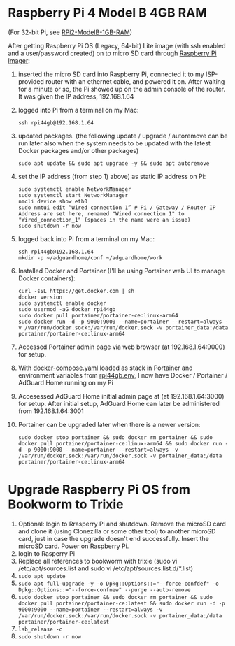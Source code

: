 # Raspberry Pi 4 Model B 4GB RAM

(For 32-bit Pi, see [RPi2-ModelB-1GB-RAM](https://github.com/garamchai2000/RPi2-ModelB-1GB-RAM))

After getting Raspberry Pi OS (Legacy, 64-bit) Lite image (with ssh enabled and a user/password created) on to micro SD card through [Raspberry Pi Imager](https://www.raspberrypi.com/software/):

1) inserted the micro SD card into Raspberry Pi, connected it to my ISP-provided router with an ethernet cable, and powered it on. After waiting for a minute or so, the Pi showed up on the admin console of the router. It was given the IP address, 192.168.1.64

2) logged into Pi from a terminal on my Mac:

    ```ssh rpi44gb@192.168.1.64```

3) updated packages. (the following update / upgrade / autoremove can be run later also when the system needs to be updated with the latest Docker packages and/or other packages)

    ```
    sudo apt update && sudo apt upgrade -y && sudo apt autoremove
    ```

4) set the IP address (from step 1) above) as static IP address on Pi:
    ```
    sudo systemctl enable NetworkManager
    sudo systemctl start NetworkManager
    nmcli device show eth0
    sudo nmtui edit “Wired connection 1” # Pi / Gateway / Router IP Address are set here, renamed "Wired connection 1" to "Wired_connection_1" (spaces in the name were an issue)
    sudo shutdown -r now
    ```
5) logged back into Pi from a terminal on my Mac:

    ```
    ssh rpi44gb@192.168.1.64
    mkdir -p ~/adguardhome/conf ~/adguardhome/work
    ```

6) Installed Docker and Portainer (I'll be using Portainer web UI to manage Docker containers):
    ```
    curl -sSL https://get.docker.com | sh
    docker version
    sudo systemctl enable docker
    sudo usermod -aG docker rpi44gb
    sudo docker pull portainer/portainer-ce:linux-arm64
    sudo docker run -d -p 9000:9000 --name=portainer --restart=always -v /var/run/docker.sock:/var/run/docker.sock -v portainer_data:/data portainer/portainer-ce:linux-arm64
    ```
7) Accessed Portainer admin page via web browser (at 192.168.1.64:9000) for setup.

8) With [docker-compose.yaml](docker-compose.yaml) loaded as stack in Portainer and environment variables from [rpi44gb.env](rpi44gb.env), I now have Docker / Portainer / AdGuard Home running on my Pi

9) Accesessed AdGuard Home initial admin page at (at 192.168.1.64:3000) for setup. After initial setup, AdGuard Home can later be administered from 192.168.1.64:3001

10) Portainer can be upgraded later when there is a newer version:
    ```
    sudo docker stop portainer && sudo docker rm portainer && sudo docker pull portainer/portainer-ce:linux-arm64 && sudo docker run -d -p 9000:9000 --name=portainer --restart=always -v /var/run/docker.sock:/var/run/docker.sock -v portainer_data:/data portainer/portainer-ce:linux-arm64
    ```
# Upgrade Raspberry Pi OS from Bookworm to Trixie

1) Optional: login to Rrasperry Pi and shutdown. Remove the microSD card and clone it (using Clonezilla or some other tool) to another microSD card, just in case the upgrade doesn't end successfully. Insert the microSD card. Power on Raspberry Pi.
2) login to Rasperry Pi
3) Replace all references to bookworm with trixie (sudo vi /etc/apt/sources.list and sudo vi /etc/apt/sources.list.d/*.list)
4) ```sudo apt update```
5) ```sudo apt full-upgrade -y -o Dpkg::Options::="--force-confdef" -o Dpkg::Options::="--force-confnew" --purge --auto-remove```
6) ```sudo docker stop portainer && sudo docker rm portainer && sudo docker pull portainer/portainer-ce:latest && sudo docker run -d -p 9000:9000 --name=portainer --restart=always -v /var/run/docker.sock:/var/run/docker.sock -v portainer_data:/data portainer/portainer-ce:latest```
7) ```lsb_release -c```
8) ```sudo shutdown -r now```
